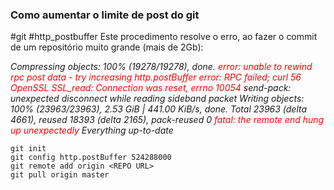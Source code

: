 ### Como aumentar o limite de post do git
#git #http_postbuffer
Este procedimento resolve o erro, ao fazer o commit de um repositório muito grande (mais de 2Gb):

*Compressing objects: 100% (19278/19278), done.
<font color="red">error: unable to rewind rpc post data - try increasing http.postBuffer
error: RPC failed; curl 56 OpenSSL SSL_read: Connection was reset, errno 10054</font>
send-pack: unexpected disconnect while reading sideband packet
Writing objects: 100% (23963/23963), 2.53 GiB | 441.00 KiB/s, done.
Total 23963 (delta 4661), reused 18393 (delta 2165), pack-reused 0
<font color="red">fatal: the remote end hung up unexpectedly </font>
Everything up-to-date*

```
git init
git config http.postBuffer 524288000
git remote add origin <REPO URL>
git pull origin master
```

